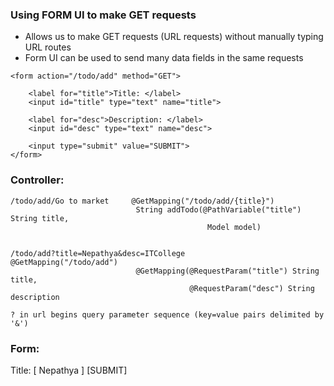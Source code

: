### Using FORM UI to make GET requests

-  Allows us to make GET requests (URL requests) without manually typing
    URL routes
-  Form UI can be used to send many data fields in the same requests


```
<form action="/todo/add" method="GET">
    
    <label for="title">Title: </label>
    <input id="title" type="text" name="title">
    
    <label for="desc">Description: </label>
    <input id="desc" type="text" name="desc">
    
    <input type="submit" value="SUBMIT">
</form>
```

### Controller: 

```
/todo/add/Go to market     @GetMapping("/todo/add/{title}") 
                            String addTodo(@PathVariable("title") String title,
                                            Model model)

                                
/todo/add?title=Nepathya&desc=ITCollege        @GetMapping("/todo/add")
                            @GetMapping(@RequestParam("title") String title,
                                        @RequestParam("desc") String description

? in url begins query parameter sequence (key=value pairs delimited by '&')
```

### Form: 
Title: [  Nepathya              ] [SUBMIT]
